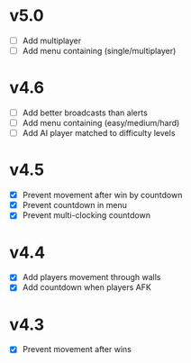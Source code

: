 # v5.0
- [ ] Add multiplayer
- [ ] Add menu containing (single/multiplayer)

# v4.6
- [ ] Add better broadcasts than alerts
- [ ] Add menu containing (easy/medium/hard)
- [ ] Add AI player matched to difficulty levels

# v4.5
- [x] Prevent movement after win by countdown
- [x] Prevent countdown in menu
- [x] Prevent multi-clocking countdown 

# v4.4
- [x] Add players movement through walls
- [x] Add countdown when players AFK

# v4.3
- [x] Prevent movement after wins
